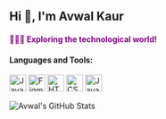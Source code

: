 ## **Hi 👋, I'm Avwal Kaur**
<h4 style="color:purple;font-weight:bold;">👩🏻‍💻 Exploring the technological world!</h4>

#### Languages and Tools:
<p align="left">
  <img src="https://cdn.jsdelivr.net/gh/devicons/devicon/icons/java/java-original.svg" alt="Java" width="30" height="30"/>
  <img src="https://cdn.jsdelivr.net/gh/devicons/devicon/icons/figma/figma-original.svg" alt="Figma" width="30" height="30"/>
  <img src="https://cdn.jsdelivr.net/gh/devicons/devicon/icons/html5/html5-original.svg" alt="HTML-5" width="30" height="30"/>
  <img src="https://cdn.jsdelivr.net/gh/devicons/devicon/icons/css3/css3-original.svg" alt="CSS-3" width="30" height="30"/>
  <img src="https://cdn.jsdelivr.net/gh/devicons/devicon/icons/javascript/javascript-original.svg" alt="JavaScript" width="30" height="30"/>
</p>

![Avwal's GitHub Stats](https://github-readme-stats.vercel.app/api?username=AvwalKaur&show_icons=true&theme=default)
